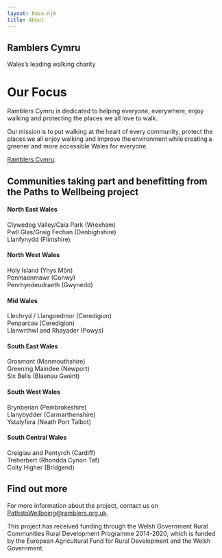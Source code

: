```yaml
---
layout: base.njk
title: About
---
```


<section class="hero about">
<div class="prose">

<h1>Ramblers Cymru</h1>

Wales’s leading walking charity

</div>
</section>

<div class="box">
<div class="inner">

# Our Focus

Ramblers Cymru is dedicated to helping everyone, everywhere, enjoy walking and protecting the places we all love to walk.

Our mission is to put walking at the heart of every community, protect the places we all enjoy walking and improve the environment while creating a greener and more accessible Wales for everyone.

[Ramblers Cymru](https://beta.ramblers.org.uk/wales).

</div>
</div>

## Communities taking part and benefitting from the Paths to Wellbeing project

<div class="communities">
<section>

#### North East Wales 
Clywedog Valley/Caia Park (Wrexham)  
Pwll Glas/Graig Fechan (Denbighshire)  
Llanfynydd (Flintshire) 

</section>
<section>

#### North West Wales 
Holy Island (Ynys Môn)  
Penmaenmawr (Conwy)  
Penrhyndeudraeth (Gwynedd) 

</section>
<section>

#### Mid Wales  
Llechryd / Llangoedmor (Ceredigion)  
Penparcau (Ceredigion)  
Llanwrthwl and Rhayader (Powys)  
</section>
<section>

#### South East Wales  
Grosmont (Monmouthshire)  
Greening Maindee (Newport)  
Six Bells (Blaenau Gwent)  
</section>
<section>

#### South West Wales 
Brynberian (Pembrokeshire)  
Llanybydder (Carmarthenshire)  
Ystalyfera (Neath Port Talbot) 
</section>
<section>

#### South Central Wales  
Creigiau and Pentyrch (Cardiff)  
Treherbert (Rhondda Cynon Taf)  
Coity Higher (Bridgend) 
</section>
</div>

<div class="box">
<div class="inner">

## Find out more 

For more information about the project, contact us on <a href="mailto:pathtowellbeing@ramblers.org.uk">PathstoWellbeing@ramblers.org.uk</a>.

This project has received funding through the Welsh Government Rural Communities Rural Development Programme 2014-2020, which is funded by the European Agricultural Fund for Rural Development and the Welsh Government.

</div>
</div>
